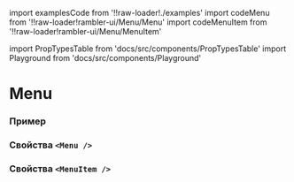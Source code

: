 import examplesCode from '!!raw-loader!./examples'
import codeMenu from '!!raw-loader!rambler-ui/Menu/Menu'
import codeMenuItem from '!!raw-loader!rambler-ui/Menu/MenuItem'

import PropTypesTable from 'docs/src/components/PropTypesTable'
import Playground from 'docs/src/components/Playground'

# Menu

### Пример
<Playground code={examplesCode} />

### Свойства `<Menu />`
<PropTypesTable code={codeMenu} />

### Свойства `<MenuItem />`
<PropTypesTable code={codeMenuItem} />

